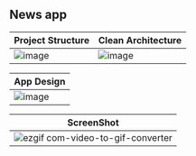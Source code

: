 ## News app

|Project Structure | Clean Architecture |
|------------------|--------------------|
| ![image](https://github.com/nicolaurenti/NewsChallenge/assets/58676544/ec50f8fc-3a24-4e05-977e-2ec817f1deab) | ![image](https://github.com/nicolaurenti/NewsChallenge/assets/58676544/e4c1bded-8d22-450e-b836-8819e5093b29) |

| App Design |
|------------|
| ![image](https://github.com/nicolaurenti/NewsChallenge/assets/58676544/f14b527a-bccc-458f-bd56-d4637a35ab80) |

| ScreenShot |
|------------|
| ![ezgif com-video-to-gif-converter](https://github.com/nicolaurenti/NewsChallenge/assets/58676544/95371133-31f2-4c6e-a37c-48f4d681ad4b) |
